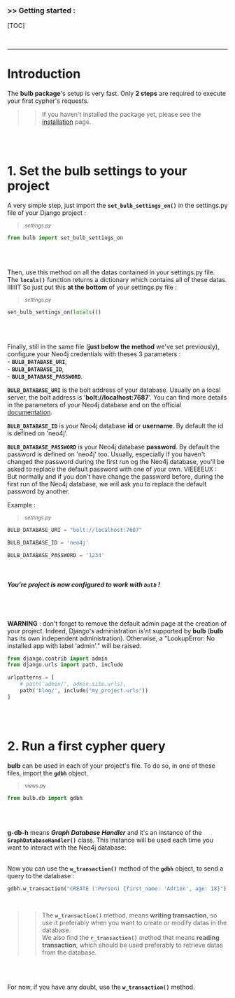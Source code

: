 ### >> Getting started :
[TOC]

<br/>

---

# Introduction

The **bulb package**'s setup is very fast. Only **2 steps** are required to execute your first cypher's requests.

>> If you haven't installed the package yet, please see the [installation](https://bulb.readthedocs.io/en/latest/installation/) page.  
<br/>
<br/>


# 1. Set the bulb settings to your project 

A very simple step, just import the **`set_bulb_settings_on()`** in the settings.py file of your Django project :

> <small>_settings.py_</small>
```python
from bulb import set_bulb_settings_on
```
<br/>
<br/>

Then, use this method on all the datas contained in your settings.py file. The **`locals()`** function returns a dictionary which contains all of these datas.
IIIIIIT So just put this **at the bottom** of your settings.py file :

> <small>_settings.py_</small>
```python
set_bulb_settings_on(locals())
```
<br/>
<br/>

Finally, still in the same file (**just below the method** we've set previously), configure your Neo4j credentials with theses 3 parameters :  
    - **`BULB_DATABASE_URI`**,  
    - **`BULB_DATABASE_ID`**,  
    - **`BULB_DATABASE_PASSWORD`**.

**`BULB_DATABASE_URI`** is the bolt address of your database. Usually on a local server, the bolt address is '**bolt://localhost:7687**'. You can find more details in the parameters of your Neo4j database and on the official [documentation](https://neo4j.com/docs/driver-manual/1.7/client-applications/#driver-connection-uris).

**`BULB_DATABASE_ID`** is your Neo4j database **id** or **username**. By default the id is defined on 'neo4j'.

**`BULB_DATABASE_PASSWORD`** is your Neo4j database **password**. By default the password is defined on 'neo4j' too. Usually, especially if you haven't changed the password during the first run og the Neo4j database, you'll be asked to replace the default password with one of your own. 
VIEEEEUX : But normally and if you don't have change the password before, during the first run of the Neo4j database, we will ask you to replace the default password by another. 

Example :

> <small>_settings.py_</small>
```python
BULB_DATABASE_URI = "bolt://localhost:7687"

BULB_DATABASE_ID = 'neo4j'

BULB_DATABASE_PASSWORD = '1234'
```
<br/>

##### **You're project is now configured to work with `bulb` !**

<br/>
<br/>

**WARNING** : don't forget to remove the default admin page at the creation of your project. Indeed, Django's administration is'nt supported by **bulb** (**bulb** has its own independent administration). Otherwise, a "LookupError: No installed app with label 'admin'." will be raised.

```python
from django.contrib import admin
from django.urls import path, include

urlpatterns = [
    # path('admin/', admin.site.urls),
    path('blog/', include("my_project.urls"))
]
```
<br/>
<br/>


# 2. Run a first cypher query

**bulb** can be used in each of your project's file. To do so, in one of these files, import the **`gdbh`** object.

> <small>views.py</small>
```python
from bulb.db import gdbh
```
<br/>
<br/>

**g-db-h** means **_Graph Database Handler_** and it's an instance of the **`GraphDatabaseHandler()`** class. This instance will be used each time you want to interact with the Neo4j database.
<br/>
<br/>

Now you can use the **`w_transaction()`** method of the **`gdbh`** object, to send a query to the database :

```python
gdbh.w_transaction("CREATE (:Person) {first_name: 'Adrien', age: 18}")
```
<br/>

>> The **`w_transaction()`** method, means **writing transaction**, so use it preferably when you want to create or modify datas in the database.  
We also find the **`r_transaction()`** method that means **reading transaction**, which should be used preferably to retrieve datas from the database.
<br/>
<br/>

For now, if you have any doubt, use the **`w_transaction()`** method.
